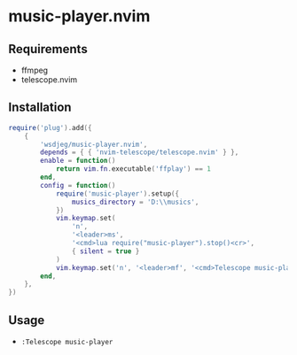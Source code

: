 # music-player.nvim

## Requirements

- ffmpeg
- telescope.nvim

## Installation

```lua
require('plug').add({
    {
        'wsdjeg/music-player.nvim',
        depends = { { 'nvim-telescope/telescope.nvim' } },
        enable = function()
            return vim.fn.executable('ffplay') == 1
        end,
        config = function()
            require('music-player').setup({
                musics_directory = 'D:\\musics',
            })
            vim.keymap.set(
                'n',
                '<leader>ms',
                '<cmd>lua require("music-player").stop()<cr>',
                { silent = true }
            )
            vim.keymap.set('n', '<leader>mf', '<cmd>Telescope music-player<cr>', { silent = true })
        end,
    },
})
```

## Usage

- `:Telescope music-player`
